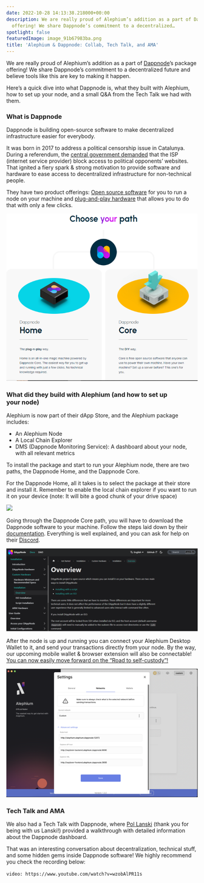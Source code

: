 ```yaml
---
date: 2022-10-28 14:13:38.218000+00:00
description: We are really proud of Alephium’s addition as a part of Dappnode’s package
  offering! We share Dappnode’s commitment to a decentralized…
spotlight: false
featuredImage: image_91b67983ba.png
title: 'Alephium & Dappnode: Collab, Tech Talk, and AMA'
---
```


We are really proud of Alephium’s addition as a part of <a href="https://www.dappnode.io/" class="markup--anchor markup--p-anchor" data-href="https://www.dappnode.io/" rel="noopener" target="_blank">Dappnode</a>’s package offering! We share Dappnode’s commitment to a decentralized future and believe tools like this are key to making it happen.

Here’s a quick dive into what Dappnode is, what they built with Alephium, how to set up your node, and a small Q&A from the Tech Talk we had with them.

### What is Dappnode

Dappnode is building open-source software to make decentralized infrastructure easier for everybody.

It was born in 2017 to address a political censorship issue in Catalunya. During a referendum, the <a href="https://www.independent.co.uk/news/world/europe/catalan-independence-referendum-spain-websites-blocked-spanish-constitution-votes-a7971751.html" class="markup--anchor markup--p-anchor" data-href="https://www.independent.co.uk/news/world/europe/catalan-independence-referendum-spain-websites-blocked-spanish-constitution-votes-a7971751.html" rel="noopener" target="_blank">central government demanded</a> that the ISP (internet service provider) block access to political opponents’ websites. That ignited a fiery spark & strong motivation to provide software and hardware to ease access to decentralized infrastructure for non-technical people.

They have two product offerings: <a href="https://docs.dappnode.io/" class="markup--anchor markup--p-anchor" data-href="https://docs.dappnode.io/" rel="noopener" target="_blank">Open source software</a> for you to run a node on your machine and <a href="https://www.dappnode.io/collections/frontpage" class="markup--anchor markup--p-anchor" data-href="https://www.dappnode.io/collections/frontpage" rel="noopener" target="_blank">plug-and-play hardware</a> that allows you to do that with only a few clicks.

![](image_290b718e45.jpg)

### What did they build with Alephium (and how to set up your node)

Alephium is now part of their dApp Store, and the Alephium package includes:

- An Alephium Node
- A Local Chain Explorer
- DMS (Dappnode Monitoring Service): A dashboard about your node, with all relevant metrics

To install the package and start to run your Alephium node, there are two paths, the Dappnode Home, and the Dappnode Core.

For the Dappnode Home, all it takes is to select the package at their store and install it. Remember to enable the local chain explorer if you want to run it on your device (note: It will bite a good chunk of your drive space)

![](image_98b926b87f.jpg)

Going through the Dappnode Core path, you will have to download the Dappnode software to your machine. Follow the steps laid down by their <a href="https://docs.dappnode.io/get-started/installation/custom-hardware/installation/overview" class="markup--anchor markup--p-anchor" data-href="https://docs.dappnode.io/get-started/installation/custom-hardware/installation/overview" rel="noopener" target="_blank">documentation</a>. Everything is well explained, and you can ask for help on their <a href="https://discord.com/invite/c28an8dA5k" class="markup--anchor markup--p-anchor" data-href="https://discord.com/invite/c28an8dA5k" rel="noopener" target="_blank">Discord</a>.

![](image_e0ed2b9423.jpg)

After the node is up and running you can connect your Alephium Desktop Wallet to it, and send your transactions directly from your node. By the way, our upcoming mobile wallet & browser extension will also be connectable! <a href="https://medium.com/@alephium/ttxoo-2-the-road-to-self-custody-cfea4ae89444" class="markup--anchor markup--p-anchor" data-href="https://medium.com/@alephium/ttxoo-2-the-road-to-self-custody-cfea4ae89444" target="_blank">You can now easily move forward on the “Road to self-custody”!</a>

![](image_ca1cac4237.jpg)

### Tech Talk and AMA

We also had a Tech Talk with Dappnode, where <a href="https://medium.com/@pol.lanski" class="markup--anchor markup--p-anchor" data-href="https://medium.com/@pol.lanski" rel="noopener noreferrer" target="_blank">Pol Lanski</a> (thank you for being with us Lanski!) provided a walkthrough with detailed information about the Dappnode dashboard.

That was an interesting conversation about decentralization, technical stuff, and some hidden gems inside Dappnode software! We highly recommend you check the recording below:

`video: https://www.youtube.com/watch?v=wzobAlPR11s`
